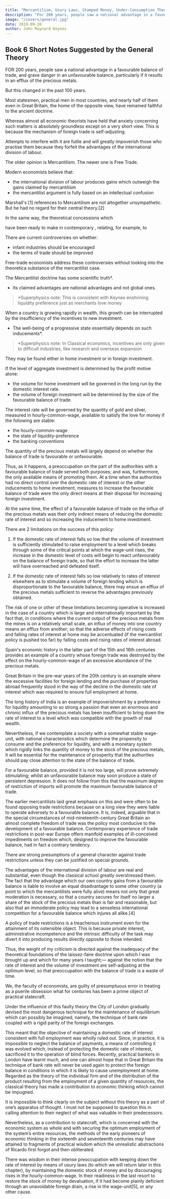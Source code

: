 ```yaml
---
title: "Mercantilism, Usury Laws, Stamped Money, Under-Consumption Theories"
description: "For 200 years, people saw a national advantage in a favourable balance of trade, and grave danger in an unfavourable balance, particularly if it results in an efflux of the precious metals"
image: "/covers/general.jpg"
date: 2019-09-20
author: John Maynard Keynes
---
```




## Book 6 Short Notes Suggested by the General Theory 
 
<!-- ### Section 1  -->

FOR 200 years, people saw a national advantage in a favourable balance of trade, and grave danger in an unfavourable balance, particularly if it results in an efflux of the precious metals. 

But this changed in the past 100 years. 

Most statesmen, practical men in most countries, and nearly half of them even in Great Britain, the home of the opposite view, have remained faithful to the ancient doctrine. 

Whereas almost all economic theorists have held that anxiety concerning such matters is absolutely groundless except on a very short view. This is because the mechanism of foreign trade is self-adjusting. 

Attempts to interfere with it are futile and will greatly impoverish those who practise them because they forfeit the advantages of the international division of labour. 

The older opinion is Mercantilism. The newer one is Free Trade. <!-- , though these terms, since each of them has both a broader and a narrower signification, must be interpreted with reference to the context.  -->

Modern economists believe that:
- the international division of labour produces gains which outweigh the gains claimed by mercantilism
- the mercantilist argument is fully based on an intellectual confusion

Marshall's [1] references to Mercantilism are not altogether unsympathetic. But he had no regard for their central theory.<!--  as such and does not even mention those elements of truth in their contentions which I shall examine below. -->[2] 

In the same way, the theoretical concessions which 

 have been ready to make in contemporary , relating, for example, to 

There are current controversies on whether:
- infant industries should be encouraged
- the terms of trade should be improved

Free-trade economists address these controversies without looking into the theoretica substance of the mercantilist case. 

<!-- During the fiscal controversy of the first quarter of the present century I do not remember that any concession was ever allowed by economists to the claim that Protection might increase domestic employment. It will be fairest, perhaps, to quote, as an example, what I wrote myself. So lately as 1923, as a faithful pupil of the classical school who did not at that time doubt what he had been taught and entertained on this matter no reserves at all, I wrote= “If there is one thing that Protection can not do, it is to cure Unemployment. ... There are some arguments for Protection, based upon its securing possible but improbable advantages, to which there is no simple answer. But the claim to cure Unemployment involves the Protectionist fallacy in its grossest and crudest form.”[3]  -->

<!-- As for earlier mercantilist theory, no intelligible account was available; and we were brought up to believe that it was little better than nonsense. So absolutely overwhelming and complete has been the domination of the classical school.  -->


<!-- ### Section 2 -->

The Mercantilist doctrine has some scientific truth*.
- Its claimed advantages are national advantages and not global ones.

> *Superphysics note: This is consistent with Keynes enshrining liquidity preference just as merchants love money


When a country is growing rapidly in wealth, this growth can be interrupted<!-- , in conditions of laissez-faire, --> by the insufficiency of the incentives to new investment. 
- The well-being of a progressive state essentially depends on <!-- , for the reasons we have already explained, on the sufficiency of --> such inducements*.


> *Superphysics note: In Classical economics, incentives are only given to difficult industries, like research and overseas expansion

<!-- Given the social and political environment and the national characteristics which determine the propensity to consume,  -->

They may be found either in home investment or in foreign investment.<!--  (including in the latter the accumulation of the precious metals), which, between them, make up aggregate investment.  -->

If the level of aggregate investment is determined by the profit motive alone:
- the volume for home investment will be governed in the long run by the domestic interest rate. 
- the volume of foreign investment will be determined by the size of the favourable balance of trade. 

<!-- Thus, in a society where there is no question of direct investment under the aegis of public authority, the economic objects, with which it is reasonable for the government to be preoccupied, are the domestic rate of interest and the balance of foreign trade.  -->


<!-- and not liable to spontaneous changes of significant magnitude (a condition which is almost always satisfied),  -->


The interest rate will be governed by the quantity of gold and silver, measured in hourly-common-wage, available to satisfy the love for money if the following are stable:
- the hourly-common-wage
- the state of liquidity-preference <!-- is stable, taken as an average of its short-period fluctuations, and --> 
- the banking conventions
 <!--  the community’s desire for liquidity.  -->

<!-- At the same time, in an age in which substantial foreign loans and the outright ownership of wealth located abroad are scarcely practicable, increases and decreases in  -->

The quantity of the precious metals will largely depend on whether the balance of trade is favourable or unfavourable.
<!-- - This is because   -->

Thus, as it happens, a preoccupation on the part of the authorities with a favourable balance of trade served both purposes; and was, furthermore, the only available means of promoting them. At a time when the authorities had no direct control over the domestic rate of interest or the other inducements to home investment, measures to increase the favourable balance of trade were the only direct means at their disposal for increasing foreign investment. 

At the same time, the effect of a favourable balance of trade on the influx of the precious metals was their only indirect means of reducing the domestic rate of interest and so increasing the inducement to home investment. 

There are 2 limitations on the success of this policy: 

1. If the domestic rate of interest falls so low that the volume of investment is sufficiently stimulated to raise employment to a level which breaks through some of the critical points at which the wage-unit rises, the increase in the domestic level of costs will begin to react unfavourably on the balance of foreign trade, so that the effort to increase the latter will have overreached and defeated itself. 

2. If the domestic rate of interest falls so low relatively to rates of interest elsewhere as to stimulate a volume of foreign lending which is disproportionate to the favourable balance, there may ensue an efflux of the precious metals sufficient to reverse the advantages previously obtained. 

The risk of one or other of these limitations becoming operative is increased in the case of a country which is large and internationally important by the fact that, in conditions where the current output of the precious metals from the mines is on a relatively small scale, an influx of money into one country means an efflux from another; so that the adverse effects of rising costs and falling rates of interest at home may be accentuated (if the mercantilist policy is pushed too far) by falling costs and rising rates of interest abroad. 

Spain's economic history in the latter part of the 15th and 16th centuries provides an example of a country whose foreign trade was destroyed by the effect on the <!-- wage-unit --> hourly-common-wage of an excessive abundance of the precious metals. 

Great Britain in the pre-war years of the 20th century is an example where the excessive facilities for foreign lending and the purchase of properties abroad frequently stood in the way of the decline in the domestic rate of interest which was required to ensure full employment at home. 

The long history of India is an example of impoverishment by a preference for liquidity amounting to so strong a passion that even an enormous and chronic influx of the precious metals has been insufficient to bring down the rate of interest to a level which was compatible with the growth of real wealth. 

Nevertheless, if we contemplate a society with a somewhat stable wage-unit, with national characteristics which determine the propensity to consume and the preference for liquidity, and with a monetary system which rigidly links the quantity of money to the stock of the precious metals, it will be essential for the maintenance of prosperity that the authorities should pay close attention to the state of the balance of trade. 

For a favourable balance, provided it is not too large, will prove extremely stimulating; whilst an unfavourable balance may soon produce a state of persistent depression. It does not follow from this that the maximum degree of restriction of imports will promote the maximum favourable balance of trade. 

The earlier mercantilists laid great emphasis on this and were often to be found opposing trade restrictions because on a long view they were liable to operate adversely to a favourable balance. It is, indeed, arguable that in the special circumstances of mid-nineteenth-century Great Britain an almost complete freedom of trade was the policy most conducive to the development of a favourable balance. Contemporary experience of trade restrictions in post-war Europe offers manifold examples of ill-conceived impediments on freedom which, designed to improve the favourable balance, had in fact a contrary tendency. 

<!-- For this and other reasons the reader must not reach a premature conclusion as to the practical policy to which our argument leads up.  -->

There are strong presumptions of a general character against trade restrictions unless they can be justified on special grounds. 

The advantages of the international division of labour are real and substantial, even though the classical school greatly overstressed them. The fact that the advantage which our own country gains from a favourable balance is liable to involve an equal disadvantage to some other country (a point to which the mercantilists were fully alive) means not only that great moderation is necessary, so that a country secures for itself no larger a share of the stock of the precious metals than is fair and reasonable, but also that an immoderate policy may lead to a senseless international competition for a favourable balance which injures all alike.[4] 

A policy of trade restrictions is a treacherous instrument even for the attainment of its ostensible object. This is because private interest, administrative incompetence and the intrinsic difficulty of the task may divert it into producing results directly opposite to those intended. 

Thus, the weight of my criticism is directed against the inadequacy of the theoretical foundations of the laissez-faire doctrine upon which I was brought up and which for many years I taught;— against the notion that the rate of interest and the volume of investment are self-adjusting at the optimum level, so that preoccupation with the balance of trade is a waste of time. 

We, the faculty of economists, are guilty of presumptuous error in treating as a puerile obsession what for centuries has been a prime object of practical statecraft. 

Under the influence of this faulty theory the City of London gradually devised the most dangerous technique for the maintenance of equilibrium which can possibly be imagined, namely, the technique of bank rate coupled with a rigid parity of the foreign exchanges. 

This meant that the objective of maintaining a domestic rate of interest consistent with full employment was wholly ruled out. Since, in practice, it is impossible to neglect the balance of payments, a means of controlling it was evolved which, instead of protecting the domestic rate of interest, sacrificed it to the operation of blind forces. Recently, practical bankers in London have learnt much, and one can almost hope that in Great Britain the technique of bank rate will never be used again to protect the foreign balance in conditions in which it is likely to cause unemployment at home. Regarded as the theory of the individual firm and of the distribution of the product resulting from the employment of a given quantity of resources, the classical theory has made a contribution to economic thinking which cannot be impugned. 

It is impossible to think clearly on the subject without this theory as a part of one’s apparatus of thought. I must not be supposed to question this in calling attention to their neglect of what was valuable in their predecessors. 

Nevertheless, as a contribution to statecraft, which is concerned with the economic system as whole and with securing the optimum employment of the system’s entire resources, the methods of the early pioneers of economic thinking in the sixteenth and seventeenth centuries may have attained to fragments of practical wisdom which the unrealistic abstractions of Ricardo first forgot and then obliterated. 

There was wisdom in their intense preoccupation with keeping down the rate of interest by means of usury laws (to which we will return later in this chapter), by maintaining the domestic stock of money and by discouraging rises in the hourly-common-wage. In their readiness in the last resort to restore the stock of money by devaluation, if it had become plainly deficient through an unavoidable foreign drain, a rise in the wage-unit[5], or any other cause. 


